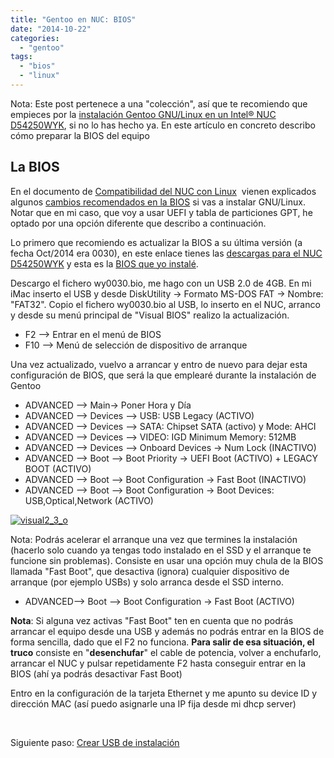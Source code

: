 ```yaml
---
title: "Gentoo en NUC: BIOS"
date: "2014-10-22"
categories: 
  - "gentoo"
tags: 
  - "bios"
  - "linux"
---
```


Nota: Este post pertenece a una "colección", así que te recomiendo que empieces por la [instalación Gentoo GNU/Linux en un Intel® NUC D54250WYK](https://www.luispa.com/?p=7), si no lo has hecho ya. En este artículo en concreto describo cómo preparar la BIOS del equipo

## La BIOS

En el documento de [Compatibilidad del NUC con Linux](http://www.intel.com/support/sp/motherboards/desktop/sb/cs-034779.htm)  vienen explicados algunos [cambios recomendados en la BIOS](http://www.intel.com/support/sp/motherboards/desktop/sb/cs-033935.htm) si vas a instalar GNU/Linux. Notar que en mi caso, que voy a usar UEFI y tabla de particiones GPT, he optado por una opción diferente que describo a continuación.

Lo primero que recomiendo es actualizar la BIOS a su última versión (a fecha Oct/2014 era 0030), en este enlace tienes las [descargas para el NUC D54250WYK](https://downloadcenter.intel.com/SearchResult.aspx?lang=spa&ProductID=3744&ProdId=3744) y esta es la [BIOS que yo instalé](https://downloadcenter.intel.com/Detail_Desc.aspx?DwnldID=24326&lang=spa&ProdId=3744).

Descargo el fichero wy0030.bio, me hago con un USB 2.0 de 4GB. En mi iMac inserto el USB y desde DiskUtility -> Formato MS-DOS FAT -> Nombre: "FAT32". Copio el fichero wy0030.bio al USB, lo inserto en el NUC, arranco y desde su menú principal de "Visual BIOS" realizo la actualización.

- F2 —> Entrar en el menú de BIOS
- F10 —> Menú de selección de dispositivo de arranque

Una vez actualizado, vuelvo a arrancar y entro de nuevo para dejar esta configuración de BIOS, que será la que emplearé durante la instalación de Gentoo

- ADVANCED —> Main-> Poner Hora y Día
- ADVANCED —> Devices —> USB: USB Legacy (ACTIVO)
- ADVANCED —> Devices —> SATA: Chipset SATA (activo) y Mode: AHCI
- ADVANCED —> Devices —> VIDEO: IGD Minimum Memory: 512MB
- ADVANCED —> Devices —> Onboard Devices -> Num Lock (INACTIVO)
- ADVANCED —> Boot —> Boot Priority -> UEFI Boot (ACTIVO) + LEGACY BOOT (ACTIVO)
- ADVANCED —> Boot —> Boot Configuration -> Fast Boot (INACTIVO)
- ADVANCED —> Boot —> Boot Configuration -> Boot Devices: USB,Optical,Network (ACTIVO)

[![visual2_3_o](https://www.luispa.com/wp-content/uploads/2014/12/visual2_3_o.jpg)](https://www.luispa.com/wp-content/uploads/2014/12/visual2_3_o.jpg)

Nota: Podrás acelerar el arranque una vez que termines la instalación (hacerlo solo cuando ya tengas todo instalado en el SSD y el arranque te funcione sin problemas). Consiste en usar una opción muy chula de la BIOS llamada "Fast Boot", que desactiva (ignora) cualquier dispositivo de arranque (por ejemplo USBs) y solo arranca desde el SSD interno.

- ADVANCED—> Boot —> Boot Configuration -> Fast Boot (ACTIVO)

**Nota**: Si alguna vez activas "Fast Boot" ten en cuenta que no podrás arrancar el equipo desde una USB y además no podrás entrar en la BIOS de forma sencilla, dado que el F2 no funciona. **Para salir de esa situación, el truco** consiste en "**desenchufar**" el cable de potencia, volver a enchufarlo, arrancar el NUC y pulsar repetidamente F2 hasta conseguir entrar en la BIOS (ahí ya podrás desactivar Fast Boot)

Entro en la configuración de la tarjeta Ethernet y me apunto su device ID y dirección MAC (así puedo asignarle una IP fija desde mi dhcp server)

 

Siguiente paso: [Crear USB de instalación](https://www.luispa.com/?p=9)
